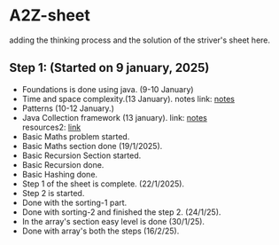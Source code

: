 # A2Z-sheet
adding the thinking process and the solution of the striver's sheet here.

## Step 1: (Started on 9 january, 2025)
- Foundations is done using java. (9-10 January)
- Time and space complexity.(13 January). notes link: [notes](https://takeuforward.org/time-complexity/time-and-space-complexity-strivers-a2z-dsa-course/)
- Patterns (10-12 January.)
- Java Collection framework (13 january). link: [notes](https://www.youtube.com/watch?v=VphowcSkBX4&t=21s)\
resources2: [link](https://www.youtube.com/watch?v=rzA7UJ-hQn4)
- Basic Maths problem started.
- Basic Maths section done (19/1/2025).
- Basic Recursion Section started.
- Basic Recursion done.
- Basic Hashing done.
- Step 1 of the sheet is complete. (22/1/2025).
- Step 2 is started.
- Done with the sorting-1 part.
- Done with sorting-2 and finished the step 2. (24/1/25).
- In the array's section easy level is done (30/1/25).
- Done with array's both the steps (16/2/25).

